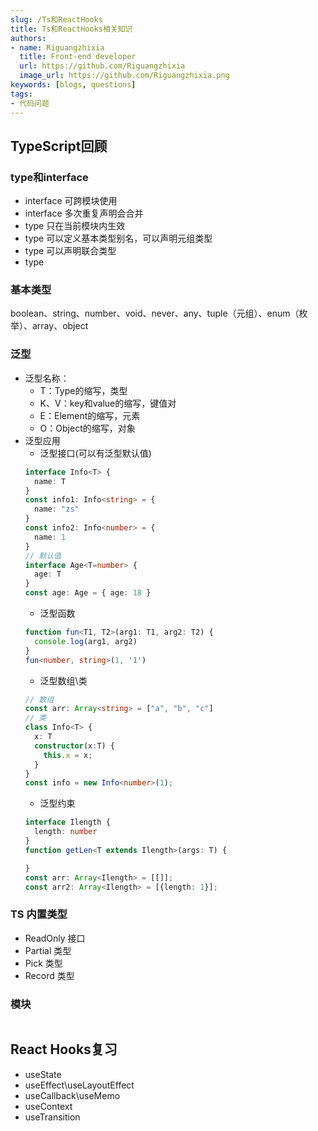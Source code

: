```yaml
---
slug: /Ts和ReactHooks
title: Ts和ReactHooks相关知识
authors:
- name: Riguangzhixia
  title: Front-end developer
  url: https://github.com/Riguangzhixia
  image_url: https://github.com/Riguangzhixia.png
keywords: [blogs, questions]
tags:
- 代码问题
---
```


## TypeScript回顾

### type和interface
+ interface 可跨模块使用
+ interface 多次重复声明会合并
+ type 只在当前模块内生效
+ type 可以定义基本类型别名，可以声明元组类型
+ type 可以声明联合类型
+ type 
### 基本类型 
boolean、string、number、void、never、any、tuple（元组）、enum（枚举）、array、object
### 泛型
  + 泛型名称：
    + T：Type的缩写，类型
    + K、V：key和value的缩写，键值对
    + E：Element的缩写，元素
    + O：Object的缩写，对象
  + 泛型应用
    + 泛型接口(可以有泛型默认值)
    ```Typescript
    interface Info<T> {
      name: T
    }
    const info1: Info<string> = {
      name: "zs"
    }
    const info2: Info<number> = {
      name: 1
    }
    // 默认值
    interface Age<T=number> {
      age: T
    }
    const age: Age = { age: 18 }
    ```
    + 泛型函数
    ```Typescript
    function fun<T1, T2>(arg1: T1, arg2: T2) {
      console.log(arg1, arg2)
    }
    fun<number, string>(1, '1')
    ```
    + 泛型数组\类
    ```Typescript
    // 数组
    const arr: Array<string> = ["a", "b", "c"]
    // 类
    class Info<T> {
      x: T
      constructor(x:T) {
        this.x = x;
      }
    }
    const info = new Info<number>(1);
    ```
    + 泛型约束
    ```Typescript
    interface Ilength {
      length: number
    }
    function getLen<T extends Ilength>(args: T) {

    } 
    const arr: Array<Ilength> = [[]];
    const arr2: Array<Ilength> = [{length: 1}];
    ```
### TS 内置类型
+  ReadOnly 接口
+  Partial 类型
+  Pick 类型
+  Record 类型
### 模块
```Typescript

```
## React Hooks复习
+ useState
+ useEffect\useLayoutEffect
+ useCallback\useMemo
+ useContext
+ useTransition